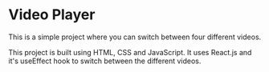 # Video Player

This is a simple project where you can switch between four different videos.

This project is built using HTML, CSS and JavaScript.
It uses React.js and it's useEffect hook to switch between the different videos.
